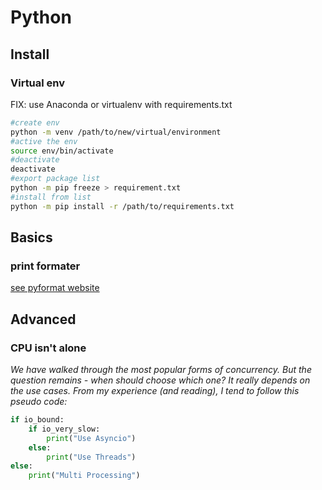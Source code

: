 # Python

## Install

### Virtual env

FIX: use Anaconda or virtualenv with requirements.txt

```bash
#create env
python -m venv /path/to/new/virtual/environment
#active the env
source env/bin/activate
#deactivate
deactivate
#export package list
python -m pip freeze > requirement.txt
#install from list
python -m pip install -r /path/to/requirements.txt
```

## Basics

### print formater

[see pyformat website](https://pyformat.info)

## Advanced

### CPU isn't alone

*We have walked through the most popular forms of concurrency. But the question remains - when should choose which one? It really depends on the use cases. From my experience (and reading), I tend to follow this pseudo code:*

```Python
if io_bound:
    if io_very_slow:
        print("Use Asyncio")
    else:
        print("Use Threads")
else:
    print("Multi Processing")
```
